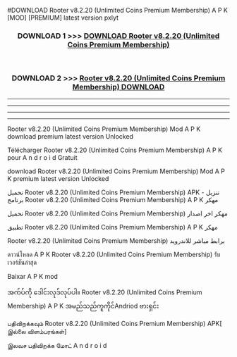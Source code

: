 #DOWNLOAD Rooter  v8.2.20 (Unlimited Coins Premium Membership) A P K [MOD] [PREMIUM] latest version pxlyt



<div align="center">

<h3>DOWNLOAD 1 >>> <a href="https://teeasianyam.web.app?sq=Rooter  v8.2.20 (Unlimited Coins Premium Membership)">DOWNLOAD Rooter  v8.2.20 (Unlimited Coins Premium Membership) </a></h3><br>

<h3>DOWNLOAD 2 >>> <a href="https://teeasianyam.web.app?sq=Rooter  v8.2.20 (Unlimited Coins Premium Membership) ">Rooter  v8.2.20 (Unlimited Coins Premium Membership)  DOWNLOAD </a></h3>

</div>


----------------------------------------------------------

----------------------------------------------------------

----------------------------------------------------------

----------------------------------------------------------


Rooter  v8.2.20 (Unlimited Coins Premium Membership)  Mod A P K download premium latest version Unlocked

Télécharger Rooter  v8.2.20 (Unlimited Coins Premium Membership)  A P K pour A n d r o i d Gratuit

download Rooter  v8.2.20 (Unlimited Coins Premium Membership)  Mod A P K premium latest version Unlocked

تحميل Rooter  v8.2.20 (Unlimited Coins Premium Membership)  APK - تنزيل برنامج Rooter  v8.2.20 (Unlimited Coins Premium Membership)  A P K مهكر

تحميل Rooter  v8.2.20 (Unlimited Coins Premium Membership)  مهكر اخر اصدار

تطبيق Rooter  v8.2.20 (Unlimited Coins Premium Membership)  A P K مهكر

Rooter  v8.2.20 (Unlimited Coins Premium Membership)  برابط مباشر للاندرويد

ดาวน์โหลด A P K Rooter  v8.2.20 (Unlimited Coins Premium Membership)  รับเวอร์ชันล่าสุด

Baixar A P K mod

အက်ပ်ကို ဒေါင်းလုဒ်လုပ်ပါ။ Rooter  v8.2.20 (Unlimited Coins Premium Membership)  A P K အမည်သည်ကူကိုင်Andriod ဗားရှင်း

பதிவிறக்கவும் Rooter  v8.2.20 (Unlimited Coins Premium Membership)  APK[ இல்லை விளம்பரங்கள்] 
 
இலவச பதிவிறக்க மோட் A n d r o i d



